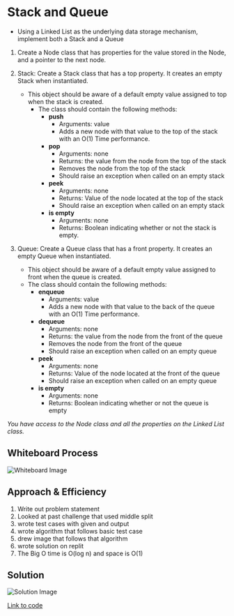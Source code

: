 
# Stack and Queue

- Using a Linked List as the underlying data storage mechanism, implement both a Stack and a Queue

1. Create a Node class that has properties for the value stored in the Node, and a pointer to the next node.

2. Stack: Create a Stack class that has a top property. It creates an empty Stack when instantiated.
    - This object should be aware of a default empty value assigned to top when the stack is created.
        - The class should contain the following methods:
          - **push**
            - Arguments: value
            - Adds a new node with that value to the top of the stack with an O(1) Time performance.
          - **pop**
            - Arguments: none
            - Returns: the value from the node from the top of the stack
            - Removes the node from the top of the stack
            - Should raise an exception when called on an empty stack
          - **peek**
            - Arguments: none
            - Returns: Value of the node located at the top of the stack
            - Should raise an exception when called on an empty stack
          - **is empty**
            - Arguments: none
            - Returns: Boolean indicating whether or not the stack is empty.

3. Queue: Create a Queue class that has a front property. It creates an empty Queue when instantiated.
    - This object should be aware of a default empty value assigned to front when the queue is created.
    - The class should contain the following methods:
      - **enqueue**
        - Arguments: value
        - Adds a new node with that value to the back of the queue with an O(1) Time performance.
      - **dequeue**
        - Arguments: none
        - Returns: the value from the node from the front of the queue
        - Removes the node from the front of the queue
        - Should raise an exception when called on an empty queue
      - **peek**
        - Arguments: none
        - Returns: Value of the node located at the front of the queue
        - Should raise an exception when called on an empty queue
      - **is empty**
        - Arguments: none
        - Returns: Boolean indicating whether or not the queue is empty

  *You have access to the Node class and all the properties on the Linked List class.*


## Whiteboard Process
<!-- Embedded whiteboard image -->
![Whiteboard Image](whiteboard3.png)

## Approach & Efficiency

1. Write out problem statement
2. Looked at past challenge that used middle split
3. wrote test cases with given and output
4. wrote algorithm that follows basic test case
5. drew image that follows that algorithm
6. wrote solution on replit
7. The Big O time is O(log n) and space is O(1)


## Solution

![Solution Image](solution3.png)

[Link to code](https://replit.com/@XinDeng/code-challenges-401)
